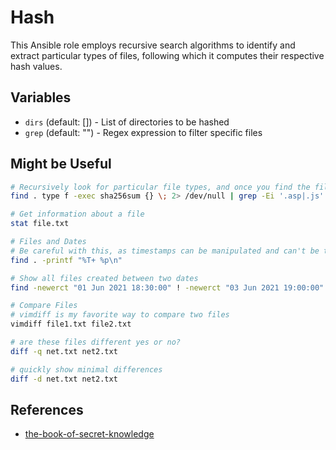 # Hash

This Ansible role employs recursive search algorithms to identify and extract particular types of files, following which it computes their respective hash values.

## Variables

- `dirs` (default: []) - List of directories to be hashed
- `grep` (default: "") - Regex expression to filter specific files

## Might be Useful

```bash
# Recursively look for particular file types, and once you find the files get their hashes
find . type f -exec sha256sum {} \; 2> /dev/null | grep -Ei '.asp|.js' | sort

# Get information about a file
stat file.txt

# Files and Dates
# Be careful with this, as timestamps can be manipulated and can't be trusted during an IR
find . -printf "%T+ %p\n"

# Show all files created between two dates
find -newerct "01 Jun 2021 18:30:00" ! -newerct "03 Jun 2021 19:00:00" -ls | sort

# Compare Files
# vimdiff is my favorite way to compare two files
vimdiff file1.txt file2.txt

# are these files different yes or no?
diff -q net.txt net2.txt

# quickly show minimal differences
diff -d net.txt net2.txt
```

## References

- [the-book-of-secret-knowledge](https://github.com/trimstray/the-book-of-secret-knowledge#tool-vimdiff)
